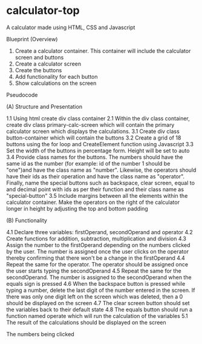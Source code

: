 # calculator-top
A calculator made using HTML, CSS and Javascript

Blueprint (Overview)
1. Create a calculator container. This container will include the calculator screen and buttons
2. Create a calculator screen
3. Create the buttons
4. Add functionality for each button
5. Show calculations on the screen

Pseudocode

(A) Structure and Presentation

1.1 Using html create div class container
2.1 Within the div class container, create div class primary-calc-screen which will contain the primary calculator screen which displays the calculations. 
3.1 Create div class button-container which will contain the buttons
3.2 Create a grid of 18 buttons using the for loop and CreateElement function using Javascript
3.3 Set the width of the buttons in percentage form. Height will be set to auto
3.4 Provide class names for the buttons. The numbers should have the same id as the number 
(for example: id of the number 1 should be "one")and have the class name as "number". Likewise, the operators should have their ids as their operation and have the class name as "operator". Finally, name the special buttons such as backspace, clear screen, equal to and decimal point with ids as per their function and their
class name as "special-button"
3.5 Include margins between all the elements within the calculator container. Make the operators on the right of the calculator longer in height by adjusting the top and bottom padding

(B) Functionality

4.1 Declare three variables: firstOperand, secondOperand and operator
4.2 Create functions for addition, subtraction, multiplication and division
4.3 Assign the number to the firstOperand depending on the numbers clicked by the user. The number is assigned
once the user clicks on the operator thereby confirming that there won't be a change in the firstOperand
4.4 Repeat the same for the operator. The operator should be assigned once the user starts typing the secondOperand
4.5 Repeat the same for the secondOperand. The number is assigned to the secondOperand when the equals sign is
pressed
4.6 When the backspace button is pressed while typing a number, delete the last digit of the number entered in the screen. If there was only one digit left on the screen which was deleted, then a 0 should be displayed on the screen
4.7 The clear screen button should set the variables back to their default state
4.8 The equals button should run a function named operate which will run the calculation of the variables
5.1 The result of the calculations should be displayed on the screen

The numbers being clicked